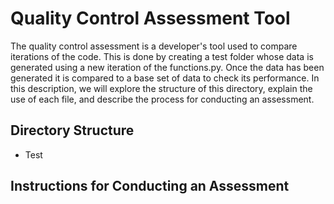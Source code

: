 # Quality Control Assessment Tool

The quality control assessment is a developer's tool used to compare iterations of the code. This is done by creating a test folder whose data is generated using a new iteration of the functions.py. Once the data has been generated it is compared to a base set of data to check its performance. In this description, we will explore the structure of this directory, explain the use of each file, and describe the process for conducting an assessment.

## Directory Structure 
* Test

## Instructions for Conducting an Assessment 
